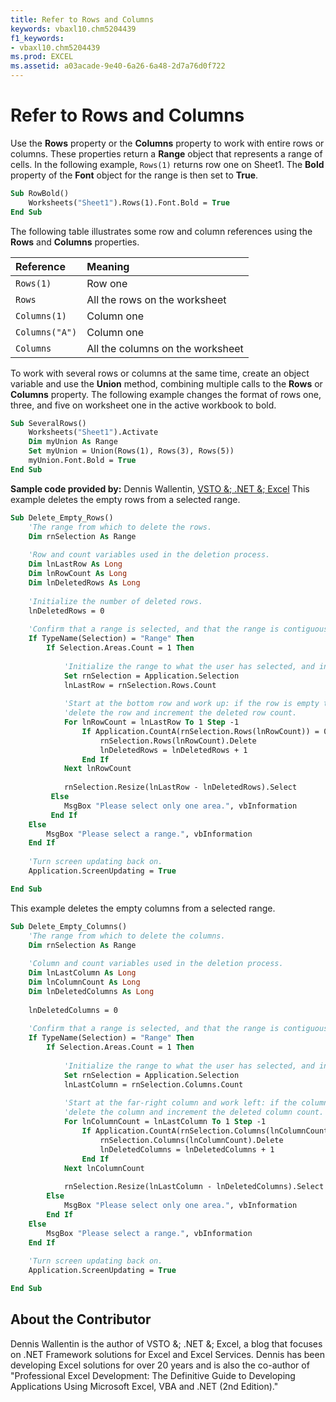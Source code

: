 ```yaml
---
title: Refer to Rows and Columns
keywords: vbaxl10.chm5204439
f1_keywords:
- vbaxl10.chm5204439
ms.prod: EXCEL
ms.assetid: a03acade-9e40-6a26-6a48-2d7a76d0f722
---
```



# Refer to Rows and Columns

Use the  **Rows** property or the **Columns** property to work with entire rows or columns. These properties return a **Range** object that represents a range of cells. In the following example, `Rows(1)` returns row one on Sheet1. The **Bold** property of the **Font** object for the range is then set to **True**.


```vb
Sub RowBold() 
    Worksheets("Sheet1").Rows(1).Font.Bold = True 
End Sub
```


The following table illustrates some row and column references using the  **Rows** and **Columns** properties.



|**Reference**|**Meaning**|
|:-----|:-----|
| `Rows(1)`|Row one|
| `Rows`|All the rows on the worksheet|
| `Columns(1)`|Column one|
| `Columns("A")`|Column one|
| `Columns`|All the columns on the worksheet|
To work with several rows or columns at the same time, create an object variable and use the  **Union** method, combining multiple calls to the **Rows** or **Columns** property. The following example changes the format of rows one, three, and five on worksheet one in the active workbook to bold.



```vb
Sub SeveralRows() 
    Worksheets("Sheet1").Activate 
    Dim myUnion As Range 
    Set myUnion = Union(Rows(1), Rows(3), Rows(5)) 
    myUnion.Font.Bold = True 
End Sub
```

 **Sample code provided by:** Dennis Wallentin, [VSTO &; .NET &; Excel](http://xldennis.wordpress.com/)
This example deletes the empty rows from a selected range.



```vb
Sub Delete_Empty_Rows()
    'The range from which to delete the rows.
    Dim rnSelection As Range
    
    'Row and count variables used in the deletion process.
    Dim lnLastRow As Long
    Dim lnRowCount As Long
    Dim lnDeletedRows As Long
    
    'Initialize the number of deleted rows.
    lnDeletedRows = 0
    
    'Confirm that a range is selected, and that the range is contiguous.
    If TypeName(Selection) = "Range" Then
        If Selection.Areas.Count = 1 Then
            
            'Initialize the range to what the user has selected, and initialize the count for the upcoming FOR loop.
            Set rnSelection = Application.Selection
            lnLastRow = rnSelection.Rows.Count
        
            'Start at the bottom row and work up: if the row is empty then
            'delete the row and increment the deleted row count.
            For lnRowCount = lnLastRow To 1 Step -1
                If Application.CountA(rnSelection.Rows(lnRowCount)) = 0 Then
                    rnSelection.Rows(lnRowCount).Delete
                    lnDeletedRows = lnDeletedRows + 1
                End If
            Next lnRowCount
        
            rnSelection.Resize(lnLastRow - lnDeletedRows).Select
         Else
            MsgBox "Please select only one area.", vbInformation
         End If
    Else
        MsgBox "Please select a range.", vbInformation
    End If
    
    'Turn screen updating back on.
    Application.ScreenUpdating = True

End Sub
```

This example deletes the empty columns from a selected range.



```vb
Sub Delete_Empty_Columns()
    'The range from which to delete the columns.
    Dim rnSelection As Range
    
    'Column and count variables used in the deletion process.
    Dim lnLastColumn As Long
    Dim lnColumnCount As Long
    Dim lnDeletedColumns As Long
    
    lnDeletedColumns = 0
    
    'Confirm that a range is selected, and that the range is contiguous.
    If TypeName(Selection) = "Range" Then
        If Selection.Areas.Count = 1 Then
            
            'Initialize the range to what the user has selected, and initialize the count for the upcoming FOR loop.
            Set rnSelection = Application.Selection
            lnLastColumn = rnSelection.Columns.Count
        
            'Start at the far-right column and work left: if the column is empty then
            'delete the column and increment the deleted column count.
            For lnColumnCount = lnLastColumn To 1 Step -1
                If Application.CountA(rnSelection.Columns(lnColumnCount)) = 0 Then
                    rnSelection.Columns(lnColumnCount).Delete
                    lnDeletedColumns = lnDeletedColumns + 1
                End If
            Next lnColumnCount
    
            rnSelection.Resize(lnLastColumn - lnDeletedColumns).Select
        Else
            MsgBox "Please select only one area.", vbInformation
        End If
    Else
        MsgBox "Please select a range.", vbInformation
    End If
    
    'Turn screen updating back on.
    Application.ScreenUpdating = True

End Sub
```


## About the Contributor
<a name="AboutContributor"> </a>

Dennis Wallentin is the author of VSTO &; .NET &; Excel, a blog that focuses on .NET Framework solutions for Excel and Excel Services. Dennis has been developing Excel solutions for over 20 years and is also the co-author of "Professional Excel Development: The Definitive Guide to Developing Applications Using Microsoft Excel, VBA and .NET (2nd Edition)." 


